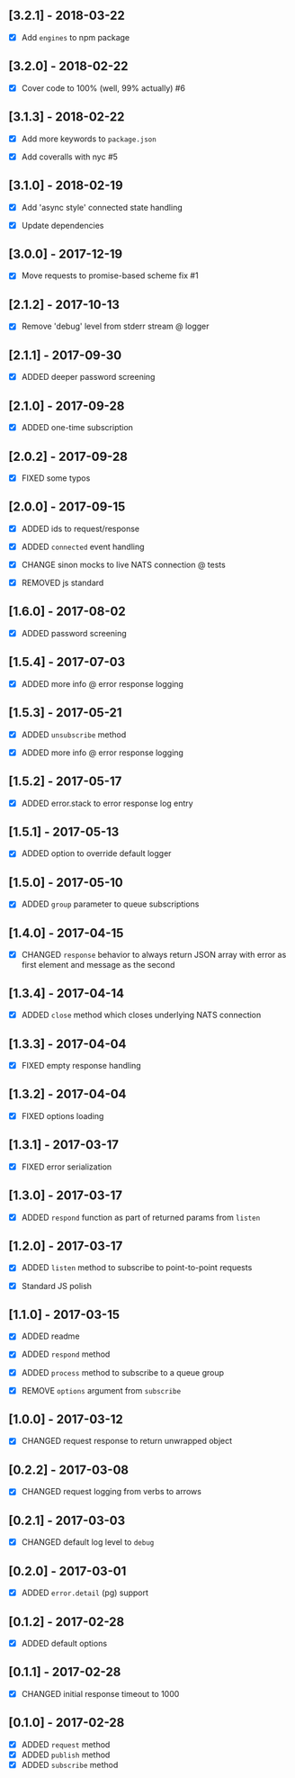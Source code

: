 [3.2.1] - 2018-03-22
--------------------
- [x] Add `engines` to npm package


[3.2.0] - 2018-02-22
--------------------
- [x] Cover code to 100% (well, 99% actually) #6


[3.1.3] - 2018-02-22
--------------------
- [x] Add more keywords to `package.json`
- [x] Add coveralls with nyc #5


[3.1.0] - 2018-02-19
--------------------
- [x] Add 'async style' connected state handling
- [x] Update dependencies


[3.0.0] - 2017-12-19
--------------------
- [x] Move requests to promise-based scheme fix #1


[2.1.2] - 2017-10-13
--------------------
- [x] Remove 'debug' level from stderr stream @ logger


[2.1.1] - 2017-09-30
--------------------
- [x] ADDED deeper password screening


[2.1.0] - 2017-09-28
--------------------
- [x] ADDED one-time subscription


[2.0.2] - 2017-09-28
--------------------
- [x] FIXED some typos


[2.0.0] - 2017-09-15
--------------------
- [x] ADDED ids to request/response
- [x] ADDED `connected` event handling
- [x] CHANGE sinon mocks to live NATS connection @ tests
- [x] REMOVED js standard


[1.6.0] - 2017-08-02
--------------------
- [x] ADDED password screening


[1.5.4] - 2017-07-03
--------------------
- [x] ADDED more info @ error response logging


[1.5.3] - 2017-05-21
--------------------
- [x] ADDED `unsubscribe` method
- [x] ADDED more info @ error response logging


[1.5.2] - 2017-05-17
--------------------
- [x] ADDED error.stack to error response log entry


[1.5.1] - 2017-05-13
--------------------
- [x] ADDED option to override default logger


[1.5.0] - 2017-05-10
--------------------
- [x] ADDED `group` parameter to queue subscriptions


[1.4.0] - 2017-04-15
--------------------
- [x] CHANGED `response` behavior to always return JSON array with error as first element and message as the second


[1.3.4] - 2017-04-14
--------------------
- [x] ADDED `close` method which closes underlying NATS connection


[1.3.3] - 2017-04-04
--------------------
- [x] FIXED empty response handling


[1.3.2] - 2017-04-04
--------------------
- [x] FIXED options loading


[1.3.1] - 2017-03-17
--------------------
- [x] FIXED error serialization


[1.3.0] - 2017-03-17
--------------------
- [x] ADDED `respond` function as part of returned params from `listen`


[1.2.0] - 2017-03-17
--------------------
- [x] ADDED `listen` method to subscribe to point-to-point requests
- [x] Standard JS polish


[1.1.0] - 2017-03-15
--------------------
- [x] ADDED readme
- [x] ADDED `respond` method
- [x] ADDED `process` method to subscribe to a queue group
- [x] REMOVE `options` argument from `subscribe`


[1.0.0] - 2017-03-12
--------------------
- [x] CHANGED request response to return unwrapped object


[0.2.2] - 2017-03-08
--------------------
- [x] CHANGED request logging from verbs to arrows


[0.2.1] - 2017-03-03
--------------------
- [x] CHANGED default log level to `debug`


[0.2.0] - 2017-03-01
--------------------
- [x] ADDED `error.detail` (pg) support


[0.1.2] - 2017-02-28
--------------------
- [x] ADDED default options


[0.1.1] - 2017-02-28
--------------------
- [x] CHANGED initial response timeout to 1000


[0.1.0] - 2017-02-28
--------------------
- [x] ADDED `request` method
- [x] ADDED `publish` method
- [x] ADDED `subscribe` method
